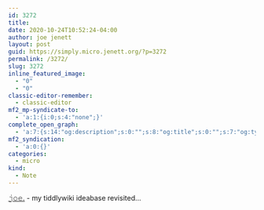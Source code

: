```yaml
---
id: 3272
title: 
date: 2020-10-24T10:52:24-04:00
author: joe jenett
layout: post
guid: https://simply.micro.jenett.org/?p=3272
permalink: /3272/
slug: 3272
inline_featured_image:
  - "0"
  - "0"
classic-editor-remember:
  - classic-editor
mf2_mp-syndicate-to:
  - 'a:1:{i:0;s:4:"none";}'
complete_open_graph:
  - 'a:7:{s:14:"og:description";s:0:"";s:8:"og:title";s:0:"";s:7:"og:type";s:0:"";s:12:"twitter:card";s:7:"summary";s:15:"twitter:creator";s:0:"";s:19:"twitter:description";s:0:"";s:8:"og:image";s:0:"";}'
mf2_syndication:
  - 'a:0:{}'
categories:
  - micro
kind:
  - Note
---
```

[𝚓𝚘𝚎.](https://ideas.joejenett.com/ "𝚓𝚘𝚎.") - my tiddlywiki ideabase revisited...